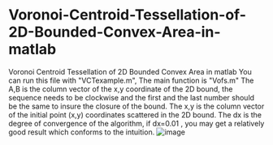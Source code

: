 # Voronoi-Centroid-Tessellation-of-2D-Bounded-Convex-Area-in-matlab
Voronoi Centroid Tessellation of 2D Bounded Convex Area in matlab
You can run this file with "VCTexample.m",
The main function is "Vofs.m"
The A,B is the column vector of the x,y coordinate of the 2D bound, the sequence needs to be clockwise and the first and the last number should be the same to insure the closure of the bound.
The x,y is the column vector of the initial point (x,y) coordinates scattered in the 2D bound.
The dx is the degree of convergence of the algorithm, if dx=0.01 , you may get a relatively good result which conforms to the intuition.
![image](https://github.com/CZR-soulavar/Voronoi-Centroid-Tessellation-of-2D-Bounded-Convex-Area-in-matlab/assets/58379427/ff13420c-1a69-4fe9-8e81-7b9ea4e6250b)
